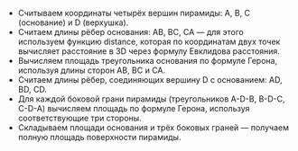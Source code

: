 - Считываем координаты четырёх вершин пирамиды: A, B, C (основание) и D (верхушка).
- Считаем длины рёбер основания: AB, BC, CA — для этого используем функцию distance, которая по координатам двух точек вычисляет расстояние в 3D через формулу Евклидова расстояния.
- Вычисляем площадь треугольника основания по формуле Герона, используя длины сторон AB, BC и CA.
- Считаем длины рёбер, соединяющих вершину D с основанием: AD, BD, CD.
- Для каждой боковой грани пирамиды (треугольников A-D-B, B-D-C, C-D-A) вычисляем площадь по формуле Герона, используя соответствующие три стороны.
- Складываем площади основания и трёх боковых граней — получаем полную площадь поверхности пирамиды.